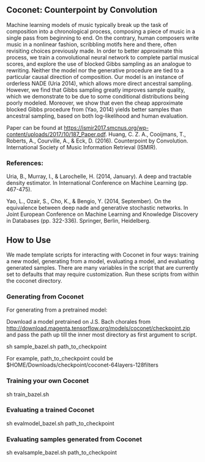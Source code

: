 ## Coconet: Counterpoint by Convolution

Machine learning models of music typically break up the
task of composition into a chronological process, composing
a piece of music in a single pass from beginning to
end. On the contrary, human composers write music in
a nonlinear fashion, scribbling motifs here and there, often
revisiting choices previously made. In order to better
approximate this process, we train a convolutional neural
network to complete partial musical scores, and explore the
use of blocked Gibbs sampling as an analogue to rewriting.
Neither the model nor the generative procedure are tied to
a particular causal direction of composition.
Our model is an instance of orderless NADE (Uria 2014),
which allows more direct ancestral sampling. However,
we find that Gibbs sampling greatly improves sample quality,
which we demonstrate to be due to some conditional
distributions being poorly modeled. Moreover, we show
that even the cheap approximate blocked Gibbs procedure
from (Yao, 2014) yields better samples than ancestral sampling,
based on both log-likelihood and human evaluation.

Paper can be found at https://ismir2017.smcnus.org/wp-content/uploads/2017/10/187_Paper.pdf.
Huang, C. Z. A., Cooijmans, T., Roberts, A., Courville, A., & Eck, D. (2016). Counterpoint by Convolution. International Society of Music Information Retrieval (ISMIR).

### References:

Uria, B., Murray, I., & Larochelle, H. (2014, January). A deep and tractable density estimator. In International Conference on Machine Learning (pp. 467-475).

Yao, L., Ozair, S., Cho, K., & Bengio, Y. (2014, September). On the equivalence between deep nade and generative stochastic networks. In Joint European Conference on Machine Learning and Knowledge Discovery in Databases (pp. 322-336). Springer, Berlin, Heidelberg.

## How to Use
We made template scripts for interacting with Coconet in four ways: training a
new model, generating from a model, evaluating a model, and evaluating
generated samples.  There are many variables in the script that are currently
set to defaults that may require customization.  Run these scripts from within the coconet
directory.

### Generating from Coconet

For generating from a pretrained model:

Download a model pretrained on J.S. Bach chorales from http://download.magenta.tensorflow.org/models/coconet/checkpoint.zip and pass the path up till the inner most directory as first argument to script.

sh sample_bazel.sh path_to_checkpoint

For example,
path_to_checkpoint could be $HOME/Downloads/checkpoint/coconet-64layers-128filters

### Training your own Coconet

sh train_bazel.sh

### Evaluating a trained Coconet

sh evalmodel_bazel.sh path_to_checkpoint

### Evaluating samples generated from Coconet

sh evalsample_bazel.sh path_to_checkpoint

